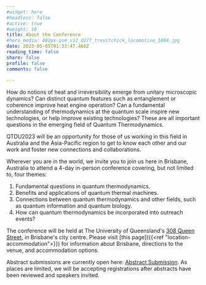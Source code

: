 ```yaml
---
#widget: hero
#headless: false
#active: true
#weight: 10
title: About the Conference
#hero_media: 482px-psm_v12_d277_trevitchick_locomotive_1804.jpg
date: 2023-05-05T01:33:47.466Z
reading_time: false
share: false
profile: false
comments: false
 
---
```

How do notions of heat and irreversibility emerge from unitary microscopic dynamics? Can distinct quantum features such as entanglement or coherence improve heat engine operation? Can a fundamental understanding of thermodynamics at the quantum scale inspire new technologies, or help improve existing technologies? These are all important questions in the emerging field of Quantum Thermodynamics.

QTDU2023 will be an opportunity for those of us working in this field in Australia and the Asia-Pacific region to get to know each other and our work and foster new connections and collaborations.

Wherever you are in the world, we invite you to join us here in Brisbane, Australia to attend a 4-day in-person conference covering, but not limited to, four themes:

1. Fundamental questions in quantum thermodynamics.
2. Benefits and applications of quantum thermal machines.
3. Connections between quantum thermodynamics and other fields, such as quantum information and quantum biology.
4. How can quantum thermodynamics be incorporated into outreach events?

The conference will be held at The University of Queensland's [308 Queen Street](https://about.uq.edu.au/campuses-facilities/brisbane-city/308-queen-st), in Brisbane's city centre. Please visit [this page]({{<ref "location-accommodation">}}) for information about Brisbane, directions to the venue, and accommodation options.

Abstract submissions are currently open here: [Abstract Submission]({{<ref"abstract-guidelines">}}). As places are limited, we will be accepting registrations after abstracts have been reviewed and speakers invited.

